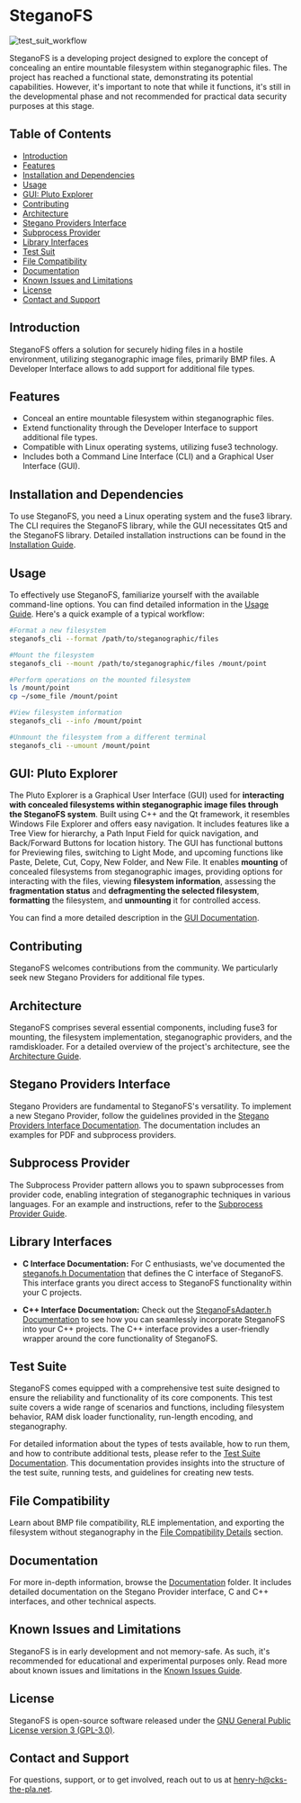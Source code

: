 # SteganoFS

![test_suit_workflow](https://github.com/Bonoolu/SteganoFS/actions/workflows/testsuit.yml/badge.svg)

SteganoFS is a developing project designed to explore the concept of concealing an entire mountable filesystem within steganographic files. The project has reached a functional state, demonstrating its potential capabilities. However, it's important to note that while it functions, it's still in the developmental phase and not recommended for practical data security purposes at this stage.

<!-- ![SteganoFS Demo](link_to_demo_image.png) -->

## Table of Contents

- [Introduction](#introduction)
- [Features](#features)
- [Installation and Dependencies](#installation-and-dependencies)
- [Usage](#usage)
- [GUI: Pluto Explorer](#gui-pluto-explorer)
- [Contributing](#contributing)
- [Architecture](#architecture)
- [Stegano Providers Interface](#stegano-providers-interface)
- [Subprocess Provider](#subprocess-provider)
- [Library Interfaces](#library-interfaces)
- [Test Suit](#test-suit)
- [File Compatibility](#file-compatibility)
- [Documentation](#documentation)
- [Known Issues and Limitations](#known-issues-and-limitations)
- [License](#license)
- [Contact and Support](#contact-and-support)

## Introduction

SteganoFS offers a solution for securely hiding files in a hostile environment, utilizing steganographic image files, primarily BMP files. A Developer Interface allows to add support for additional file types.

## Features

- Conceal an entire mountable filesystem within steganographic files.
- Extend functionality through the Developer Interface to support additional file types.
- Compatible with Linux operating systems, utilizing fuse3 technology.
- Includes both a Command Line Interface (CLI) and a Graphical User Interface (GUI).

## Installation and Dependencies

To use SteganoFS, you need a Linux operating system and the fuse3 library. The CLI requires the SteganoFS library, while the GUI necessitates Qt5 and the SteganoFS library. Detailed installation instructions can be found in the [Installation Guide](./docs/install.md).

## Usage

To effectively use SteganoFS, familiarize yourself with the available command-line options. You can find detailed information in the [Usage Guide](./docs/usage.md). Here's a quick example of a typical workflow:

```bash
#Format a new filesystem
steganofs_cli --format /path/to/steganographic/files

#Mount the filesystem
steganofs_cli --mount /path/to/steganographic/files /mount/point

#Perform operations on the mounted filesystem
ls /mount/point
cp ~/some_file /mount/point

#View filesystem information
steganofs_cli --info /mount/point

#Unmount the filesystem from a different terminal
steganofs_cli --umount /mount/point
```

## GUI: Pluto Explorer
The Pluto Explorer is a Graphical User Interface (GUI) used for **interacting with concealed filesystems within steganographic image files through the SteganoFS system**. Built using C++ and the Qt framework, it resembles Windows File Explorer and offers easy navigation. It includes features like a Tree View for hierarchy, a Path Input Field for quick navigation, and Back/Forward Buttons for location history. The GUI has functional buttons for Previewing files, switching to Light Mode, and upcoming functions like Paste, Delete, Cut, Copy, New Folder, and New File. It enables **mounting** of concealed filesystems from steganographic images, providing options for interacting with the files, viewing **filesystem information**, assessing the **fragmentation status** and **defragmenting the selected filesystem**, **formatting** the filesystem, and **unmounting** it for controlled access.

You can find a more detailed description in the [GUI Documentation](./docs/gui_pluto_explorer.md).

## Contributing

SteganoFS welcomes contributions from the community. We particularly seek new Stegano Providers for additional file types.

## Architecture

SteganoFS comprises several essential components, including fuse3 for mounting, the filesystem implementation, steganographic providers, and the ramdiskloader. For a detailed overview of the project's architecture, see the [Architecture Guide](./docs/architecture.md).

## Stegano Providers Interface

Stegano Providers are fundamental to SteganoFS's versatility. To implement a new Stegano Provider, follow the guidelines provided in the [Stegano Providers Interface Documentation](./docs/stegano_providers_interface.md). The documentation includes an examples for PDF and subprocess providers.

## Subprocess Provider

The Subprocess Provider pattern allows you to spawn subprocesses from provider code, enabling integration of steganographic techniques in various languages. For an example and instructions, refer to the [Subprocess Provider Guide](../docs/stegano_providers_interface.md#subprocess-provider).

## Library Interfaces ##

- **C Interface Documentation:** For C enthusiasts, we've documented the [steganofs.h Documentation](doxygen/c/steganofs.md) that defines the C interface of SteganoFS. This interface grants you direct access to SteganoFS functionality within your C projects.

- **C++ Interface Documentation:** Check out the [SteganoFsAdapter.h Documentation](doxygen/cpp/doxygen.md#class-SteganoFsAdapter) to see how you can seamlessly incorporate SteganoFS into your C++ projects. The C++ interface provides a user-friendly wrapper around the core functionality of SteganoFS.

## Test Suite

SteganoFS comes equipped with a comprehensive test suite designed to ensure the reliability and functionality of its core components. This test suite covers a wide range of scenarios and functions, including filesystem behavior, RAM disk loader functionality, run-length encoding, and steganography.

For detailed information about the types of tests available, how to run them, and how to contribute additional tests, please refer to the [Test Suite Documentation](./docs/tests.md). This documentation provides insights into the structure of the test suite, running tests, and guidelines for creating new tests.

## File Compatibility

Learn about BMP file compatibility, RLE implementation, and exporting the filesystem without steganography in the [File Compatibility Details](./docs/compatibility.md) section.

## Documentation

For more in-depth information, browse the [Documentation](./docs/) folder. It includes detailed documentation on the Stegano Provider interface, C and C++ interfaces, and other technical aspects.

## Known Issues and Limitations

SteganoFS is in early development and not memory-safe. As such, it's recommended for educational and experimental purposes only. Read more about known issues and limitations in the [Known Issues Guide](./docs/known_issues.md).

## License

SteganoFS is open-source software released under the [GNU General Public License version 3 (GPL-3.0)](./LICENSE).

## Contact and Support

For questions, support, or to get involved, reach out to us at [henry-h@cks-the-pla.net](mailto:henry-h@cks-the-pla.net).
